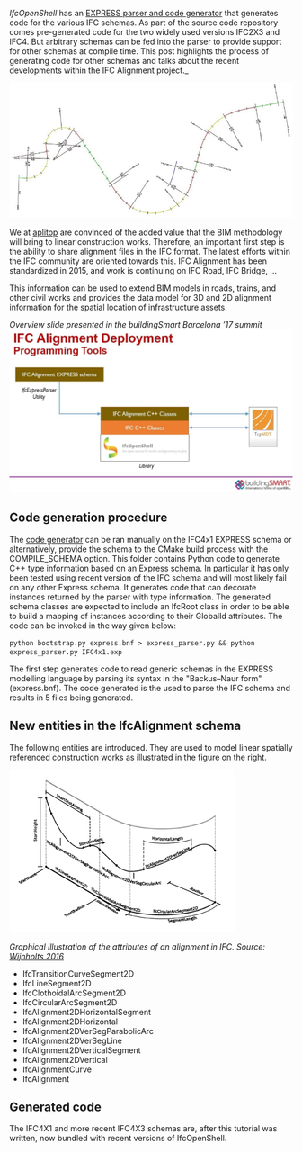 <!--
.. title: Using IfcOpenShell and C++ to generate Alignments through the IFC 4x1 schema
.. slug: using-ifcopenshell-and-c++-to-generate-alignments-through-the-ifc-4x1-schema
.. date: 2017-05-21 10:03:00 UTC+02:00
.. tags: C++, EXPRESS, IfcOpenShell 
.. category: 
.. link: 
.. description: 
.. type: text
.. author: Francisco Navarrete Mandly
-->

_IfcOpenShell_ has an [EXPRESS parser and code generator](https://github.com/IfcOpenShell/IfcOpenShell/tree/master/src/ifcexpressparser#readme) that generates code for the various IFC schemas. As part of the source code repository comes pre-generated code for the two widely used versions IFC2X3 and IFC4. But arbitrary schemas can be fed into the parser to provide support for other schemas at compile time. This post highlights the process of generating code for other schemas and talks about the recent developments within the IFC Alignment project._

![Illustration of an alignment as exchanged in IFC](/images/alignment.png)

<!-- TEASER_END -->

We at [aplitop](http://www.aplitop.com/) are convinced of the added value that the BIM methodology will bring to linear construction works. Therefore, an important first step is the ability to share alignment files in the IFC format. The latest efforts within the IFC community are oriented towards this. IFC Alignment has been standardized in 2015, and work is continuing on IFC Road, IFC Bridge, ...

This information can be used to extend BIM models in roads, trains, and other civil works and provides the data model for 3D and 2D alignment information for the spatial location of infrastructure assets.

_Overview slide presented in the buildingSmart Barcelona ’17 summit_
![Overview slide presented in the buildingSmart Barcelona ’17 summit](/images/slide.png)

## Code generation procedure

The [code generator](https://github.com/IfcOpenShell/IfcOpenShell/tree/master/src/ifcexpressparser) can be ran manually on the IFC4x1 EXPRESS schema or alternatively, provide the schema to the CMake build process with the COMPILE\_SCHEMA option. This folder contains Python code to generate C++ type information based on an Express schema. In particular it has only been tested using recent version of the IFC schema and will most likely fail on any other Express schema. It generates code that can decorate instances returned by the parser with type information. The generated schema classes are expected to include an IfcRoot class in order to be able to build a mapping of instances according to their GlobalId attributes. The code can be invoked in the way given below:

    python bootstrap.py express.bnf > express_parser.py && python express_parser.py IFC4x1.exp

The first step generates code to read generic schemas in the EXPRESS modelling language by parsing its syntax in the "Backus–Naur form" (express.bnf). The code generated is the used to parse the IFC schema and results in 5 files being generated.

## New entities in the IfcAlignment schema

The following entities are introduced. They are used to model linear spatially referenced construction works as illustrated in the figure on the right.

![Graphical illustration of the attributes of an alignment in IFC](/images/wijnholts2016-1.png)

*Graphical illustration of the attributes of an alignment in IFC. Source: [Wijnholts 2016](http://alexandria.tue.nl/extra2/afstversl/bwk/Wijnholts_2016.pdf)*

- IfcTransitionCurveSegment2D
- IfcLineSegment2D
- IfcClothoidalArcSegment2D
- IfcCircularArcSegment2D
- IfcAlignment2DHorizontalSegment
- IfcAlignment2DHorizontal
- IfcAlignment2DVerSegParabolicArc
- IfcAlignment2DVerSegLine
- IfcAlignment2DVerticalSegment
- IfcAlignment2DVertical
- IfcAlignmentCurve
- IfcAlignment

## Generated code

The IFC4X1 and more recent IFC4X3 schemas are, after this tutorial was written, now bundled with recent versions of IfcOpenShell.
